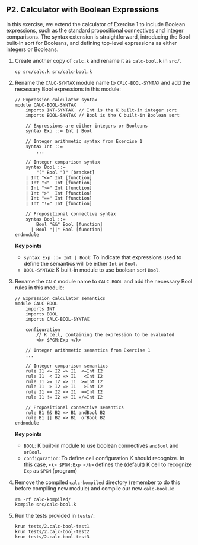 ## P2. Calculator with Boolean Expressions

In this exercise, we extend the calculator of Exercise 1 to include Boolean expressions, 
such as the standard propositional connectives and integer comparisons. 
The syntax extension is straightforward, introducing the Bool built-in sort for Booleans, 
and defining top-level expressions as either integers or Booleans.

1. Create another copy of `calc.k` and rename it as `calc-bool.k` in `src/`.
    ```shell
    cp src/calc.k src/calc-bool.k
    ```

2. Rename the `CALC-SYNTAX` module name to `CALC-BOOL-SYNTAX` and add the necessary Bool expressions in this module:
    ```k
    // Expression calculator syntax
    module CALC-BOOL-SYNTAX
        imports INT-SYNTAX  // Int is the K built-in integer sort
        imports BOOL-SYNTAX // Bool is the K built-in Boolean sort

        // Expressions are either integers or Booleans
        syntax Exp ::= Int | Bool

        // Integer arithmetic syntax from Exercise 1
        syntax Int ::= 
            ...

        // Integer comparison syntax
        syntax Bool ::= 
            "(" Bool ")" [bracket]
        | Int "<=" Int [function]
        | Int "<"  Int [function]
        | Int ">=" Int [function]
        | Int ">"  Int [function]
        | Int "==" Int [function]
        | Int "!=" Int [function]

        // Propositional connective syntax
        syntax Bool ::= 
            Bool "&&" Bool [function]
          | Bool "||" Bool [function]
    endmodule
    ```

    **Key points**
    - `syntax Exp ::= Int | Bool`: To indicate that expressions used to define the semantics will be either `Int` or `Bool`.
    - `BOOL-SYNTAX`: K built-in module to use boolean sort `Bool`.

3. Rename the `CALC` module name to `CALC-BOOL` and add the necessary Bool rules in this module:
    ```k
    // Expression calculator semantics
    module CALC-BOOL
        imports INT
        imports BOOL
        imports CALC-BOOL-SYNTAX

        configuration
            // K cell, containing the expression to be evaluated
            <k> $PGM:Exp </k>

        // Integer arithmetic semantics from Exercise 1
        ...

        // Integer comparison semantics
        rule I1 <= I2 => I1  <=Int I2
        rule I1  < I2 => I1   <Int I2
        rule I1 >= I2 => I1  >=Int I2
        rule I1  > I2 => I1   >Int I2
        rule I1 == I2 => I1  ==Int I2
        rule I1 != I2 => I1 =/=Int I2

        // Propositional connective semantics
        rule B1 && B2 => B1 andBool B2
        rule B1 || B2 => B1  orBool B2
    endmodule
    ```

    **Key points**
    - `BOOL`: K built-in module to use boolean connectives `andBool` and `orBool`.
    - `configuration`: To define cell configuration K should recognize. 
    In this case, `<k> $PGM:Exp </k>` defines the (default) K cell to recognize `Exp` as `$PGM` (program)


4. Remove the compiled `calc-kompiled` directory (remember to do this before compiling new module) 
and compile our new `calc-bool.k`:
    ```shell
    rm -rf calc-kompiled/
    kompile src/calc-bool.k
    ```

5. Run the tests provided in `tests/`:
    ```shell
    krun tests/2.calc-bool-test1
    krun tests/2.calc-bool-test2
    krun tests/2.calc-bool-test3
    ```